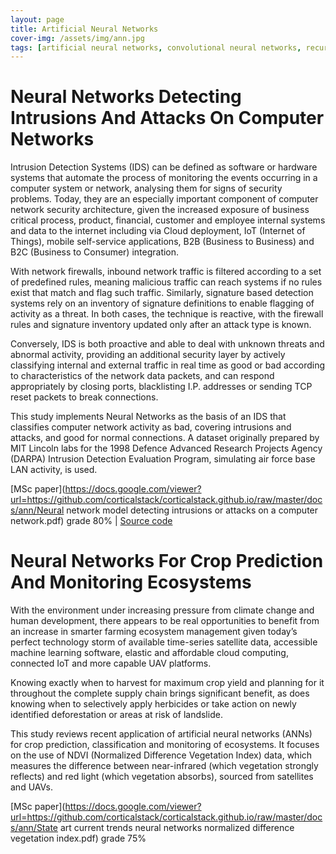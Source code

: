 ```yaml
---
layout: page
title: Artificial Neural Networks
cover-img: /assets/img/ann.jpg
tags: [artificial neural networks, convolutional neural networks, recurrent neural networks, spiking neural networks, normalized difference vegetation index, nvdi, ann, ai]
---
```

# Neural Networks Detecting Intrusions And Attacks On Computer Networks
Intrusion Detection Systems (IDS) can be defined as software or hardware systems that  automate the process of monitoring 
the events occurring in a computer system or network, analysing them for signs of security  problems. Today, they are an 
especially important component of computer network security architecture, given the increased  exposure of business 
critical process, product, financial, customer and employee internal systems and data to the internet including via 
Cloud deployment, IoT (Internet of Things), mobile self-service applications, B2B (Business to Business) and B2C 
(Business to Consumer) integration. 

With network firewalls, inbound network traffic is filtered according to a set of predefined rules, meaning malicious traffic 
can reach systems if no rules exist that match and flag such traffic. Similarly, signature based detection systems rely 
on an inventory of signature definitions to enable flagging of activity as a threat. In both cases, the technique is reactive, 
with the firewall rules and signature inventory updated only after an attack type is known. 

Conversely, IDS is both proactive and able to deal with unknown threats and abnormal activity, providing an additional 
security layer by actively classifying internal and external traffic in real time as good or bad according to characteristics 
of the network data packets, and can respond appropriately by closing ports, blacklisting I.P. addresses or sending TCP 
reset packets to break connections.

This study implements Neural Networks as the basis of an IDS that classifies computer network activity as bad, covering 
intrusions and attacks, and good for normal connections. A dataset originally prepared by MIT Lincoln labs for the 1998 
Defence Advanced Research Projects Agency (DARPA) Intrusion Detection Evaluation Program, simulating air force base LAN 
activity, is used.

[MSc paper](https://docs.google.com/viewer?url=https://github.com/corticalstack/corticalstack.github.io/raw/master/docs/ann/Neural network model detecting intrusions or attacks on a computer network.pdf) grade 80%
 | [Source code](https://github.com/corticalstack/KDDCup1999)
 
# Neural Networks For Crop Prediction And Monitoring Ecosystems
With the environment under increasing pressure from climate change and human development, there appears to be real opportunities 
to benefit from an increase in smarter farming ecosystem management given today’s perfect technology storm of available 
time-series satellite data, accessible machine learning software, elastic and affordable cloud computing, connected IoT 
and more capable UAV platforms. 

Knowing exactly when to harvest for maximum crop yield and planning for it throughout the complete supply chain brings 
significant benefit, as does knowing when to selectively apply herbicides or take action on newly identified deforestation 
or areas at risk of landslide. 

This study reviews recent application of artificial neural networks (ANNs) for crop prediction, classification and monitoring 
of ecosystems. It focuses on the use of NDVI (Normalized Difference Vegetation Index) data, which measures the difference 
between near-infrared (which vegetation strongly reflects) and red light (which vegetation absorbs), sourced from satellites 
and UAVs.

[MSc paper](https://docs.google.com/viewer?url=https://github.com/corticalstack/corticalstack.github.io/raw/master/docs/ann/State art current trends neural networks normalized difference vegetation index.pdf) grade 75%